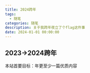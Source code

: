 ```yaml
---
title: 2024跨年
tags:
  - 随笔
categories: 随笔
description: 关于我跨年夜立了个flag这件事
date: 2024-01-01 00:00:00
---
```


2023->2024跨年
---
本站首要目标：年更至少一篇优质内容
